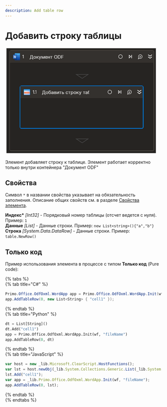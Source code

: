 ```yaml
---
description: Add table row
---
```

# Добавить строку таблицы

![](../../../../.gitbook/assets1/odf-addtablerow1.PNG)

Элемент добавляет строку к таблице. Элемент работает корректно только внутри контейнера "Документ ODF"

## Свойства
Символ `*` в названии свойства указывает на обязательность заполнения. Описание общих свойств см. в разделе [Свойства элемента](https://docs.primo-rpa.ru/primo-rpa/primo-studio/process/elements#svoistva-elementa).

**Индекс\*** *[Int32]* - Порядковый номер таблицы (отсчет ведется с нуля). Пример: `1`  
**Данные** *[List<String>]* - Данные строки. Пример: `new List<string>(){"a","b"}`  
**Строка** *[System.Data.DataRow]* - Данные строки. Пример: `table.NewRow()`  

## Только код
Пример использования элемента в процессе с типом **Только код** (Pure code):

{% tabs %}  
{% tab title="C#" %}  
```csharp  
Primo.Office.OdfOxml.WordApp app = Primo.Office.OdfOxml.WordApp.Init(wf, "fileName");  
app.AddTableRow(0, new List<String> { "cell1" });  
```
{% endtab %}  
{% tab title="Python" %}  
```python  
dt = List[String]()  
dt.Add("cell1")  
app = Primo.Office.OdfOxml.WordApp.Init(wf, "fileName")  
app.AddTableRow(0, dt)  
```
{% endtab %}  
{% tab title="JavaScript" %}  
```javascript  
var host = new _lib.Microsoft.ClearScript.HostFunctions();  
var lst = host.newObj(_lib.System.Collections.Generic.List(_lib.System.String));  
lst.Add("cell1");  
var app = _lib.Primo.Office.OdfOxml.WordApp.Init(wf, "fileName");  
app.AddTableRow(0, lst);  
```
{% endtab %}  
{% endtabs %}  

